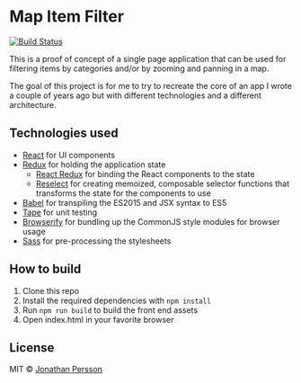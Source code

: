 # Map Item Filter

[![Build Status][travis-image]][travis-url]

This is a proof of concept of a single page application that can be used for filtering items by categories and/or by zooming and panning in a map.

The goal of this project is for me to try to recreate the core of an app I wrote a couple of years ago but with different technologies and a different architecture.

## Technologies used

* [React](https://facebook.github.io/react/) for UI components
* [Redux](https://github.com/rackt/redux) for holding the application state
    * [React Redux](https://github.com/rackt/react-redux) for binding the React components to the state
    * [Reselect](https://github.com/rackt/reselect) for creating memoized, composable selector functions that transforms the state for the components to use
* [Babel](https://babeljs.io) for transpiling the ES2015 and JSX syntax to ES5
* [Tape](https://github.com/substack/tape) for unit testing
* [Browserify](http://browserify.org) for bundling up the CommonJS style modules for browser usage
* [Sass](http://sass-lang.com/) for pre-processing the stylesheets

## How to build

1. Clone this repo
2. Install the required dependencies with `npm install`
3. Run `npm run build` to build the front end assets
4. Open index.html in your favorite browser

## License

MIT © [Jonathan Persson](https://github.com/jonathanp)

[travis-image]: https://travis-ci.org/jonathanp/map-item-filter.svg
[travis-url]: https://travis-ci.org/jonathanp/map-item-filter

